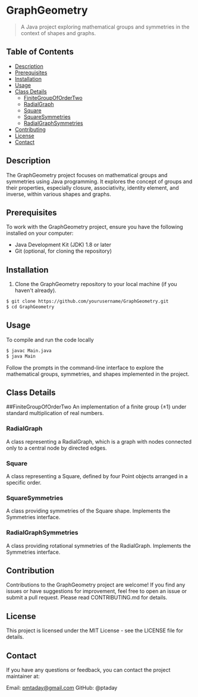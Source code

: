 # GraphGeometry

> A Java project exploring mathematical groups and symmetries in the context of shapes and graphs.

## Table of Contents

- [Description](#description)
- [Prerequisites](#prerequisites)
- [Installation](#installation)
- [Usage](#usage)
- [Class Details](#class-details)
  - [FiniteGroupOfOrderTwo](#finitegroupofordertwo)
  - [RadialGraph](#radialgraph)
  - [Square](#square)
  - [SquareSymmetries](#squaresymmetries)
  - [RadialGraphSymmetries](#radialgraphsymmetries)
- [Contributing](#contributing)
- [License](#license)
- [Contact](#contact)

## Description

The GraphGeometry project focuses on mathematical groups and symmetries using Java programming. It explores the concept of groups and their properties, especially closure, associativity, identity element, and inverse, within various shapes and graphs.

## Prerequisites

To work with the GraphGeometry project, ensure you have the following installed on your computer:

- Java Development Kit (JDK) 1.8 or later
- Git (optional, for cloning the repository)

## Installation

1. Clone the GraphGeometry repository to your local machine (if you haven't already).

```bash
$ git clone https://github.com/yourusername/GraphGeometry.git
$ cd GraphGeometry
```

## Usage
 
 To compile and run the code locally

```bash
$ javac Main.java 
$ java Main
```
Follow the prompts in the command-line interface to explore the mathematical groups, symmetries, and shapes implemented in the project.

## Class Details
##FiniteGroupOfOrderTwo
An implementation of a finite group {±1} under standard multiplication of real numbers.

### RadialGraph
A class representing a RadialGraph, which is a graph with nodes connected only to a central node by directed edges.

### Square
A class representing a Square, defined by four Point objects arranged in a specific order.

### SquareSymmetries
A class providing symmetries of the Square shape. Implements the Symmetries interface.

### RadialGraphSymmetries
A class providing rotational symmetries of the RadialGraph. Implements the Symmetries interface.



## Contribution

Contributions to the GraphGeometry project are welcome! If you find any issues or have suggestions for improvement, feel free to open an issue or submit a pull request. Please read CONTRIBUTING.md for details.

## License
This project is licensed under the MIT License - see the LICENSE file for details.

## Contact
If you have any questions or feedback, you can contact the project maintainer at:

Email: pmtaday@gmail.com
GitHub: @ptaday


